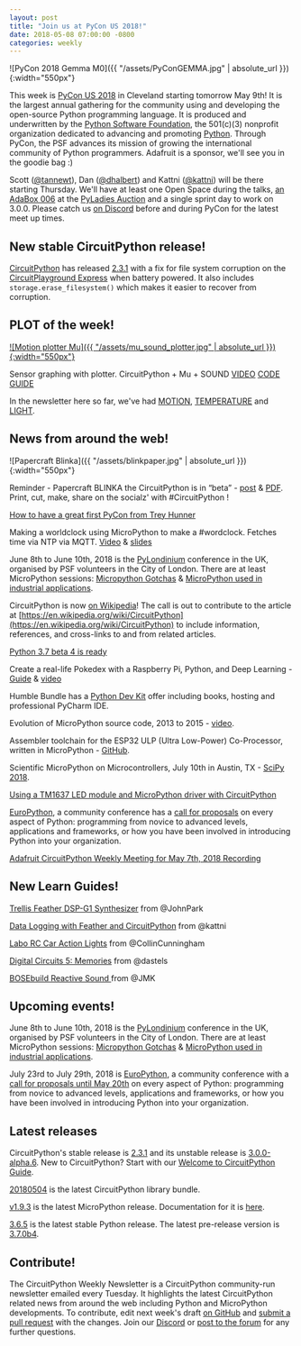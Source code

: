 ```yaml
---
layout: post
title: "Join us at PyCon US 2018!"
date: 2018-05-08 07:00:00 -0800
categories: weekly
---
```


![PyCon 2018 Gemma M0]({{ "/assets/PyConGEMMA.jpg" | absolute_url }}){:width="550px"}

This week is [PyCon US 2018](https://us.pycon.org/2018/) in Cleveland starting tomorrow May 9th! It is the largest annual gathering for the community using and developing the open-source Python programming language. It is produced and underwritten by the [Python Software Foundation](https://www.python.org/psf-landing/), the 501(c)(3) nonprofit organization dedicated to advancing and promoting [Python](https://www.python.org/). Through PyCon, the PSF advances its mission of growing the international community of Python programmers. Adafruit is a sponsor, we'll see you in the goodie bag :)

Scott ([@tannewt](https://github.com/tannewt/)), Dan ([@dhalbert](https://github.com/dhalbert/)) and Kattni ([@kattni](https://github.com/kattni/)) will be there starting Thursday. We'll have at least one Open Space during the talks, [an AdaBox 006](https://www.adafruit.com/product/3697) at the [PyLadies Auction](https://us.pycon.org/2018/events/auction/) and a single sprint day to work on 3.0.0. Please catch us [on Discord](https:/adafru.it/discord) before and during PyCon for the latest meet up times.

## New stable CircuitPython release!

[CircuitPython](https://github.com/adafruit/circuitpython) has released [2.3.1](https://github.com/adafruit/circuitpython/releases/tag/2.3.1) with a fix for file system corruption on the [CircuitPlayground Express](https://www.adafruit.com/product/3333) when battery powered. It also includes `storage.erase_filesystem()` which makes it easier to recover from corruption.

## PLOT of the week!

[![Motion plotter Mu]({{ "/assets/mu_sound_plotter.jpg" | absolute_url }}){:width="550px"}](https://www.youtube.com/watch?v=A_d_wBUyOq8)

Sensor graphing with plotter. CircuitPython + Mu + SOUND [VIDEO](https://www.youtube.com/watch?v=A_d_wBUyOq8) [CODE](https://github.com/adafruit/Adafruit_Learning_System_Guides/blob/master/Sensor_Plotting_With_Mu_CircuitPython/audio.py) [GUIDE](https://learn.adafruit.com/sensor-plotting-with-mu-and-circuitpython/sound)

In the newsletter here so far, we've had [MOTION](https://learn.adafruit.com/sensor-plotting-with-mu-and-circuitpython/motion),  [TEMPERATURE](https://learn.adafruit.com/sensor-plotting-with-mu-and-circuitpython/temperature) and [LIGHT](https://learn.adafruit.com/sensor-plotting-with-mu-and-circuitpython/light).

## News from around the web!

![Papercraft Blinka]({{ "/assets/blinkpaper.jpg" | absolute_url }}){:width="550px"}

Reminder - Papercraft BLINKA the CircuitPython is in “beta” - [post](https://blog.adafruit.com/2018/05/06/papercraft-blinka-the-circuitpython-beta-adafruit-circuitpython-circuitpython/) & [PDF](https://cdn-blog.adafruit.com/uploads/2018/05/blinka_paper_beta.pdf). Print, cut, make, share on the socialz' with #CircuitPython !

[How to have a great first PyCon from Trey Hunner](http://treyhunner.com/2018/04/how-to-make-the-most-of-your-first-pycon/)

Making a worldclock using MicroPython to make a #wordclock. Fetches time via NTP via MQTT. [Video](https://www.youtube.com/watch?v=Vhjbvjjx3fk) & [slides](https://flowolf.github.io/glt18-talk/#/)

June 8th to June 10th, 2018 is the [PyLondinium](https://pylondinium.org/) conference in the UK, organised by PSF volunteers in the City of London. There are at least MicroPython sessions: [Micropython Gotchas](https://pylondinium.org/talk.html?talk_id=7) & [MicroPython used in industrial applications](https://pylondinium.org/talk.html?talk_id=15).

CircuitPython is now [on Wikipedia](https://en.wikipedia.org/wiki/CircuitPython)! The call is out to contribute to the article at [https://en.wikipedia.org/wiki/CircuitPython](https://en.wikipedia.org/wiki/CircuitPython) to include information, references, and cross-links to and from related articles.

[Python 3.7 beta 4 is ready](https://www.python.org/downloads/release/python-370b4/)

Create a real-life Pokedex with a Raspberry Pi, Python, and Deep Learning - [Guide](https://www.pyimagesearch.com/2018/04/30/a-fun-hands-on-deep-learning-project-for-beginners-students-and-hobbyists/) & [video](https://www.youtube.com/watch?v=em1oFZO-XW8)

Humble Bundle has a [Python Dev Kit](https://www.humblebundle.com/software/python-dev-kit-bundle) offer including books, hosting and professional PyCharm IDE.

Evolution of MicroPython source code, 2013 to 2015 - [video](https://www.youtube.com/watch?v=k4IWGcjNrLo).

Assembler toolchain for the ESP32 ULP (Ultra Low-Power) Co-Processor, written in MicroPython - [GitHub](https://github.com/ThomasWaldmann/py-esp32-ulp).

Scientific MicroPython on Microcontrollers, July 10th in Austin, TX - [SciPy 2018](https://scipy2018.scipy.org/ehome/299527/711308/).

[Using a TM1637 LED module and MicroPython driver with CircuitPython](http://blog.oddbit.com/2018/05/03/using-a-tm-led-module-with-cir/)

[EuroPython](https://ep2018.europython.eu/), a community conference has a [call for proposals](https://ep2018.europython.eu/en/call-for-proposals/) on every aspect of Python: programming from novice to advanced levels, applications and frameworks, or how you have been involved in introducing Python into your organization.

[Adafruit CircuitPython Weekly Meeting for May 7th, 2018 Recording](https://www.youtube.com/watch?v=rA7Oiz-vwqI)

## New Learn Guides!

[Trellis Feather DSP-G1 Synthesizer](https://learn.adafruit.com/feather-trellis-dsp-g1-synthesizer) from @JohnPark

[Data Logging with Feather and CircuitPython](https://learn.adafruit.com/data-logging-with-feather-and-circuitpython) from @kattni

[Labo RC Car Action Lights](https://learn.adafruit.com/labo-rc-car-underglow) from @CollinCunningham

[Digital Circuits 5: Memories](https://learn.adafruit.com/digital-circuits-5-memories) from @dastels

[BOSEbuild Reactive Sound ](https://learn.adafruit.com/bosebuild-reactive-sound) from @JMK

## Upcoming events!

June 8th to June 10th, 2018 is the [PyLondinium](https://pylondinium.org/) conference in the UK, organised by PSF volunteers in the City of London. There are at least MicroPython sessions: [Micropython Gotchas](https://pylondinium.org/talk.html?talk_id=7) & [MicroPython used in industrial applications](https://pylondinium.org/talk.html?talk_id=15).

July 23rd to July 29th, 2018 is [EuroPython](https://ep2018.europython.eu/), a community conference with a [call for proposals until May 20th](https://ep2018.europython.eu/en/call-for-proposals/) on every aspect of Python: programming from novice to advanced levels, applications and frameworks, or how you have been involved in introducing Python into your organization.

## Latest releases

CircuitPython's stable release is [2.3.1](https://github.com/adafruit/circuitpython/releases/latest) and its unstable release is [3.0.0-alpha.6](https://github.com/adafruit/circuitpython/releases). New to CircuitPython? Start with our [Welcome to CircuitPython Guide](https://learn.adafruit.com/welcome-to-circuitpython).

[20180504](https://github.com/adafruit/Adafruit_CircuitPython_Bundle/releases/latest) is the latest CircuitPython library bundle.

[v1.9.3](https://micropython.org/download) is the latest MicroPython release. Documentation for it is [here](http://docs.micropython.org/en/latest/pyboard/).

[3.6.5](https://www.python.org/downloads/) is the latest stable Python release. The latest pre-release version is [3.7.0b4](https://www.python.org/download/pre-releases/).

## Contribute!

The CircuitPython Weekly Newsletter is a CircuitPython community-run newsletter emailed every Tuesday. It highlights the latest CircuitPython related news from around the web including Python and MicroPython developments. To contribute, edit next week's draft [on GitHub](https://github.com/adafruit/circuitpython-weekly-newsletter/tree/gh-pages/_drafts) and [submit a pull request](https://help.github.com/articles/editing-files-in-your-repository/) with the changes. Join our [Discord](https://adafru.it/discord) or [post to the forum](https://forums.adafruit.com/viewforum.php?f=60) for any further questions.
